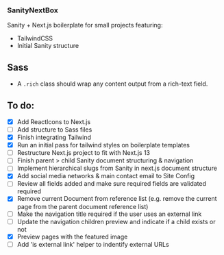 ### SanityNextBox

Sanity + Next.js boilerplate for small projects featuring:

- TailwindCSS
- Initial Sanity structure

## Sass

- A `.rich` class should wrap any content output from a rich-text field.

## To do:

- [x] Add ReactIcons to Next.js
- [ ] Add structure to Sass files
- [x] Finish integrating Tailwind
- [x] Run an initial pass for tailwind styles on boilerplate templates
- [ ] Restructure Next.js project to fit with Next.js 13
- [ ] Finish parent > child Sanity document structuring & navigation
- [ ] Implement hierarchical slugs from Sanity in next.js document structure
- [x] Add social media networks & main contact email to Site Config
- [ ] Review all fields added and make sure required fields are validated required
- [x] Remove current Document from reference list (e.g. remove the current page from the parent document reference list)
- [ ] Make the navigation title required if the user uses an external link
- [ ] Update the navigation children preview and indicate if a child exists or not
- [x] Preview pages with the featured image
- [ ] Add 'is external link' helper to indentify external URLs